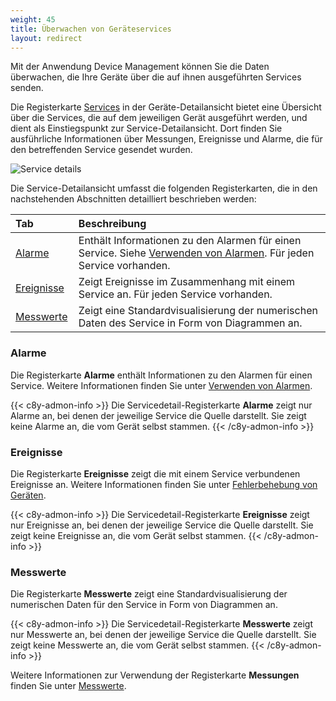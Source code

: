 ```yaml
---
weight: 45
title: Überwachen von Geräteservices
layout: redirect
---
```

Mit der Anwendung Device Management können Sie die Daten überwachen, die Ihre Geräte über die auf ihnen ausgeführten Services senden.

Die Registerkarte [Services](/users-guide/device-management/#services) in der Geräte-Detailansicht bietet eine Übersicht über die Services, die auf dem jeweiligen Gerät ausgeführt werden, und dient als Einstiegspunkt zur Service-Detailansicht.
Dort finden Sie ausführliche Informationen über Messungen, Ereignisse und Alarme, die für den betreffenden Service gesendet wurden.

![Service details](/images/benutzerhandbuch/DeviceManagement/devmgmt-service-details.png)

Die Service-Detailansicht umfasst die folgenden Registerkarten, die in den nachstehenden Abschnitten detailliert beschrieben werden:
<table>
<thead>
<colgroup>
   <col style="width: 20%;">
   <col style="width: 80%;">
</colgroup><thead>
<tr>
<th align="left">Tab</th>
<th align="left">Beschreibung</th>
</tr>
</thead>
<tbody>
<tr>
<td align="left"><a href="#service-alarms">Alarme</a></td>
<td align="left">Enthält Informationen zu den Alarmen für einen Service. Siehe <a href="#alarm-monitoring">Verwenden von Alarmen</a>. Für jeden Service vorhanden.</td>
</tr>
<td align="left"><a href="#service-events">Ereignisse</a></td>
<td align="left">Zeigt Ereignisse im Zusammenhang mit einem Service an. Für jeden Service vorhanden.</td>
</tr>
<tr>
<td align="left"><a href="#service-measurements">Messwerte</a></td>
<td align="left">Zeigt eine Standardvisualisierung der numerischen Daten des Service in Form von Diagrammen an.</td>
</tr>
</tbody>
</table>

<a name="service-alarms"></a>
### Alarme

Die Registerkarte **Alarme** enthält Informationen zu den Alarmen für einen Service.
Weitere Informationen finden Sie unter [Verwenden von Alarmen](#alarm-monitoring).

{{< c8y-admon-info >}}
Die Servicedetail-Registerkarte **Alarme** zeigt nur Alarme an, bei denen der jeweilige Service die Quelle darstellt. Sie zeigt keine Alarme an, die vom Gerät selbst stammen.
{{< /c8y-admon-info >}}

<a name="service-events"></a>
### Ereignisse

Die Registerkarte **Ereignisse** zeigt die mit einem Service verbundenen Ereignisse an.
Weitere Informationen finden Sie unter [Fehlerbehebung von Geräten](#events-all).

{{< c8y-admon-info >}}
Die Servicedetail-Registerkarte **Ereignisse** zeigt nur Ereignisse an, bei denen der jeweilige Service die Quelle darstellt. Sie zeigt keine Ereignisse an, die vom Gerät selbst stammen.
{{< /c8y-admon-info >}}

<a name="service-measurements"></a>
### Messwerte

Die Registerkarte **Messwerte** zeigt eine Standardvisualisierung der numerischen Daten für den Service in Form von Diagrammen an.

{{< c8y-admon-info >}}
Die Servicedetail-Registerkarte **Messwerte** zeigt nur Messwerte an, bei denen der jeweilige Service die Quelle darstellt. Sie zeigt keine Messwerte an, die vom Gerät selbst stammen.
{{< /c8y-admon-info >}}

Weitere Informationen zur Verwendung der Registerkarte **Messungen** finden Sie unter [Messwerte](#measurements).
